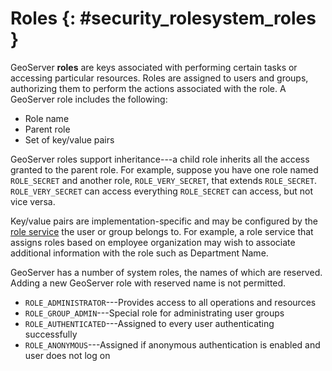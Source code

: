 # Roles {: #security_rolesystem_roles }

GeoServer **roles** are keys associated with performing certain tasks or accessing particular resources. Roles are assigned to users and groups, authorizing them to perform the actions associated with the role. A GeoServer role includes the following:

-   Role name
-   Parent role
-   Set of key/value pairs

GeoServer roles support inheritance---a child role inherits all the access granted to the parent role. For example, suppose you have one role named `ROLE_SECRET` and another role, `ROLE_VERY_SECRET`, that extends `ROLE_SECRET`. `ROLE_VERY_SECRET` can access everything `ROLE_SECRET` can access, but not vice versa.

Key/value pairs are implementation-specific and may be configured by the [role service](roleservices.md) the user or group belongs to. For example, a role service that assigns roles based on employee organization may wish to associate additional information with the role such as Department Name.

GeoServer has a number of system roles, the names of which are reserved. Adding a new GeoServer role with reserved name is not permitted.

-   `ROLE_ADMINISTRATOR`---Provides access to all operations and resources
-   `ROLE_GROUP_ADMIN`---Special role for administrating user groups
-   `ROLE_AUTHENTICATED`---Assigned to every user authenticating successfully
-   `ROLE_ANONYMOUS`---Assigned if anonymous authentication is enabled and user does not log on
